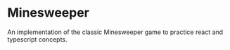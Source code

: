 # Minesweeper
An implementation of the classic Minesweeper game to practice react and typescript concepts.

